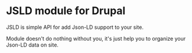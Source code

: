# JSLD module for Drupal

JSLD is simple API for add Json-LD support to your site.

Module doesn't do nothing without you, it's just help you to organize your Json-LD data on site.
